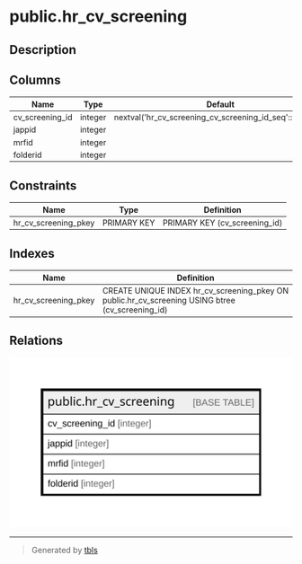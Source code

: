 # public.hr_cv_screening

## Description

## Columns

| Name | Type | Default | Nullable | Children | Parents | Comment |
| ---- | ---- | ------- | -------- | -------- | ------- | ------- |
| cv_screening_id | integer | nextval('hr_cv_screening_cv_screening_id_seq'::regclass) | false |  |  |  |
| jappid | integer |  | false |  |  |  |
| mrfid | integer |  | true |  |  |  |
| folderid | integer |  | true |  |  |  |

## Constraints

| Name | Type | Definition |
| ---- | ---- | ---------- |
| hr_cv_screening_pkey | PRIMARY KEY | PRIMARY KEY (cv_screening_id) |

## Indexes

| Name | Definition |
| ---- | ---------- |
| hr_cv_screening_pkey | CREATE UNIQUE INDEX hr_cv_screening_pkey ON public.hr_cv_screening USING btree (cv_screening_id) |

## Relations

![er](public.hr_cv_screening.svg)

---

> Generated by [tbls](https://github.com/k1LoW/tbls)
